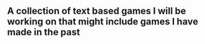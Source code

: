 ## A collection of text based games I will be working on that might include games I have made in the past
